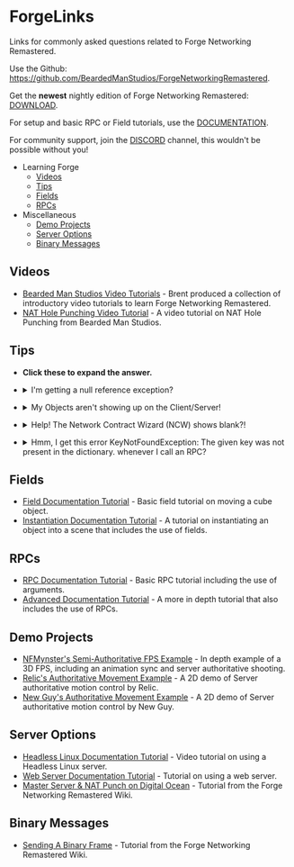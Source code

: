 # ForgeLinks
Links for commonly asked questions related to Forge Networking Remastered.

Use the Github: https://github.com/BeardedManStudios/ForgeNetworkingRemastered.

Get the **newest** nightly edition of Forge Networking Remastered: [DOWNLOAD](https://fnr.rumstein.eu/).


For setup and basic RPC or Field tutorials, use the [DOCUMENTATION](http://docs.forgepowered.com/GettingStarted/getting-started/).


For community support, join the [DISCORD](https://discord.gg/yzZwEYm) channel, this wouldn't be possible without you!


- Learning Forge
  - [Videos](#videos)
  - [Tips](#tips)
  - [Fields](#fields)
  - [RPCs](#rpcs)
- Miscellaneous
  - [Demo Projects](#demo-projects)
  - [Server Options](#server-options)
  - [Binary Messages](#binary-messages)


## Videos
* [Bearded Man Studios Video Tutorials](https://www.youtube.com/playlist?list=PLm1w78-UUlMIi5Vfwy6ckJQIQMHMT-QS5) - Brent produced a collection of introductory video tutorials to learn Forge Networking Remastered.
* [NAT Hole Punching Video Tutorial](http://docs.forgepowered.com/nat-hole-punching/) - A video tutorial on NAT Hole Punching from Bearded Man Studios. 


## Tips
* **Click these to expand the answer.**

* <details>
    <summary>I'm getting a null reference exception?</summary>
   Typically it would be 1 of 3 issues. 1 - You forgot to turn on Run in Background, 2 - you tried pressing the play button in the scene and not loading the Multiplayer Menu scene first (by double clicking it), 3 - you're not setting up the multiplayer menu scene as index 0 and the demo scene as index 1.
</details>

* <details>
    <summary>My Objects aren't showing up on the Client/Server!</summary>
    If you're not changing scenes after connecting try calling NetworkObject.Flush(networker) on both the server and the client. - mcguinessdr
</details>

* <details>
    <summary>Help! The Network Contract Wizard (NCW) shows blank?! </summary>
    The NCW checks for all files in the generated folder and fills the NCW with what it reads, however, it will not show ANY network objects if your project can't compile. Usually your project can't compile because you added some RPCs without implementing them. It is reqruired to implement the RPCs as they are abstracted methods. Your NCW will also give an error if you have it open while your project can compile, however simply reopen it to make your network objects appear again. Note: If you moved files into the generated folder it will appear empty as well. Generated folder is only meant for generated files by the NCW - NFMynster
</details>

* <details>
    <summary>Hmm, I get this error KeyNotFoundException: The given key was not present in the dictionary. whenever I call an RPC?</summary>
    If you get that error, it's likely because you are calling an RPC on the wrong network object. You are technically allowed to call an RPC with whatever byte id there is, but ensure the RPC and the byte id is on the right network object & behavior. - NFMynster
</details>

## Fields

* [Field Documentation Tutorial](http://docs.forgepowered.com/GettingStarted/basic-moving-cube-example/) - Basic field tutorial on moving a cube object.
* [Instantiation Documentation Tutorial](http://docs.forgepowered.com/GettingStarted/basic-instantiation-example/) - A tutorial on instantiating an object into a scene that includes the use of fields. 

## RPCs

* [RPC Documentation Tutorial](http://docs.forgepowered.com/GettingStarted/basic-rpc-example/) - Basic RPC tutorial including the use of arguments. 
* [Advanced Documentation Tutorial](http://docs.forgepowered.com/GettingStarted/jump-start-guide/) - A more in depth tutorial that also includes the use of RPCs.

## Demo Projects

* [NFMynster's Semi-Authoritative FPS Example](https://github.com/NFMynster/ArenaGame) - In depth example of a 3D FPS, including an animation sync and server authoritative shooting. 
* [Relic's Authoritative Movement Example](https://github.com/Relic/AuthoritativeMovementExample) - A 2D demo of Server authoritative motion control by Relic.
* [New Guy's Authoritative Movement Example](https://github.com/g-klein/ForgeAuthoritativeMovementDemo) - A 2D demo of Server authoritative motion control by New Guy.

## Server Options

* [Headless Linux Documentation Tutorial](https://developers.forgepowered.com/Tutorials/SelfAndCloudHosting/Headless-Linux-Server) - Video tutorial on using a Headless Linux server.
* [Web Server Documentation Tutorial](http://docs.forgepowered.com/WebServer/jumpstart/) - Tutorial on using a web server.
* [Master Server & NAT Punch on Digital Ocean](https://github.com/BeardedManStudios/ForgeNetworkingRemastered/wiki/Starting-up-MasterServer-and-NatPunch-on-DigitalOcean-droplet) - Tutorial from the Forge Networking Remastered Wiki. 


## Binary Messages

* [Sending A Binary Frame](https://github.com/BeardedManStudios/ForgeNetworkingRemastered/wiki/Creating%2C-sending-and-receiving-binary-messages) - Tutorial from the Forge Networking Remastered Wiki. 


